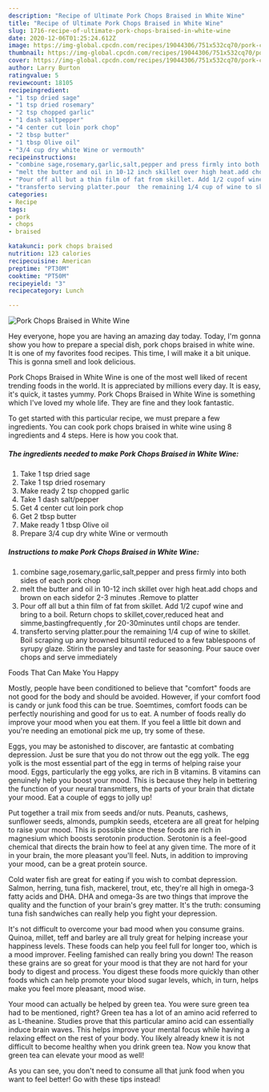 ```yaml
---
description: "Recipe of Ultimate Pork Chops Braised in White Wine"
title: "Recipe of Ultimate Pork Chops Braised in White Wine"
slug: 1716-recipe-of-ultimate-pork-chops-braised-in-white-wine
date: 2020-12-06T01:25:24.612Z
image: https://img-global.cpcdn.com/recipes/19044306/751x532cq70/pork-chops-braised-in-white-wine-recipe-main-photo.jpg
thumbnail: https://img-global.cpcdn.com/recipes/19044306/751x532cq70/pork-chops-braised-in-white-wine-recipe-main-photo.jpg
cover: https://img-global.cpcdn.com/recipes/19044306/751x532cq70/pork-chops-braised-in-white-wine-recipe-main-photo.jpg
author: Larry Burton
ratingvalue: 5
reviewcount: 18105
recipeingredient:
- "1 tsp dried sage"
- "1 tsp dried rosemary"
- "2 tsp chopped garlic"
- "1 dash saltpepper"
- "4 center cut loin pork chop"
- "2 tbsp butter"
- "1 tbsp Olive oil"
- "3/4 cup dry white Wine or vermouth"
recipeinstructions:
- "combine sage,rosemary,garlic,salt,pepper and press firmly into both sides of each pork chop"
- "melt the butter and oil in 10-12 inch skillet over high heat.add chops and brown on each sidefor 2-3 minutes .Remove to platter"
- "Pour off all but a thin film of fat from skillet. Add 1/2 cupof wine and bring to a boil. Return chops to skillet,cover,reduced heat and simme,bastingfrequently ,for 20-30minutes until chops are tender."
- "transferto serving platter.pour  the remaining 1/4 cup of wine to skillet. Boil scraping up any browned bitsuntil reduced to a few tablespoons of syrupy glaze. Stirin the parsley and taste for seasoning. Pour sauce over chops and serve immediately"
categories:
- Recipe
tags:
- pork
- chops
- braised

katakunci: pork chops braised 
nutrition: 123 calories
recipecuisine: American
preptime: "PT30M"
cooktime: "PT50M"
recipeyield: "3"
recipecategory: Lunch

---
```



![Pork Chops Braised in White Wine](https://img-global.cpcdn.com/recipes/19044306/751x532cq70/pork-chops-braised-in-white-wine-recipe-main-photo.jpg)

Hey everyone, hope you are having an amazing day today. Today, I'm gonna show you how to prepare a special dish, pork chops braised in white wine. It is one of my favorites food recipes. This time, I will make it a bit unique. This is gonna smell and look delicious.

Pork Chops Braised in White Wine is one of the most well liked of recent trending foods in the world. It is appreciated by millions every day. It is easy, it's quick, it tastes yummy. Pork Chops Braised in White Wine is something which I've loved my whole life. They are fine and they look fantastic.




To get started with this particular recipe, we must prepare a few ingredients. You can cook pork chops braised in white wine using 8 ingredients and 4 steps. Here is how you cook that.

<!--inarticleads1-->

##### The ingredients needed to make Pork Chops Braised in White Wine:

1. Take 1 tsp dried sage
1. Take 1 tsp dried rosemary
1. Make ready 2 tsp chopped garlic
1. Take 1 dash salt/pepper
1. Get 4 center cut loin pork chop
1. Get 2 tbsp butter
1. Make ready 1 tbsp Olive oil
1. Prepare 3/4 cup dry white Wine or vermouth




<!--inarticleads2-->

##### Instructions to make Pork Chops Braised in White Wine:

1. combine sage,rosemary,garlic,salt,pepper and press firmly into both sides of each pork chop
1. melt the butter and oil in 10-12 inch skillet over high heat.add chops and brown on each sidefor 2-3 minutes .Remove to platter
1. Pour off all but a thin film of fat from skillet. Add 1/2 cupof wine and bring to a boil. Return chops to skillet,cover,reduced heat and simme,bastingfrequently ,for 20-30minutes until chops are tender.
1. transferto serving platter.pour  the remaining 1/4 cup of wine to skillet. Boil scraping up any browned bitsuntil reduced to a few tablespoons of syrupy glaze. Stirin the parsley and taste for seasoning. Pour sauce over chops and serve immediately




Foods That Can Make You Happy


Mostly, people have been conditioned to believe that "comfort" foods are not good for the body and should be avoided. However, if your comfort food is candy or junk food this can be true. Soemtimes, comfort foods can be perfectly nourishing and good for us to eat. A number of foods really do improve your mood when you eat them. If you feel a little bit down and you're needing an emotional pick me up, try some of these.

Eggs, you may be astonished to discover, are fantastic at combating depression. Just be sure that you do not throw out the egg yolk. The egg yolk is the most essential part of the egg in terms of helping raise your mood. Eggs, particularly the egg yolks, are rich in B vitamins. B vitamins can genuinely help you boost your mood. This is because they help in bettering the function of your neural transmitters, the parts of your brain that dictate your mood. Eat a couple of eggs to jolly up!

Put together a trail mix from seeds and/or nuts. Peanuts, cashews, sunflower seeds, almonds, pumpkin seeds, etcetera are all great for helping to raise your mood. This is possible since these foods are rich in magnesium which boosts serotonin production. Serotonin is a feel-good chemical that directs the brain how to feel at any given time. The more of it in your brain, the more pleasant you'll feel. Nuts, in addition to improving your mood, can be a great protein source.

Cold water fish are great for eating if you wish to combat depression. Salmon, herring, tuna fish, mackerel, trout, etc, they're all high in omega-3 fatty acids and DHA. DHA and omega-3s are two things that improve the quality and the function of your brain's grey matter. It's the truth: consuming tuna fish sandwiches can really help you fight your depression. 

It's not difficult to overcome your bad mood when you consume grains. Quinoa, millet, teff and barley are all truly great for helping increase your happiness levels. These foods can help you feel full for longer too, which is a mood improver. Feeling famished can really bring you down! The reason these grains are so great for your mood is that they are not hard for your body to digest and process. You digest these foods more quickly than other foods which can help promote your blood sugar levels, which, in turn, helps make you feel more pleasant, mood wise.

Your mood can actually be helped by green tea. You were sure green tea had to be mentioned, right? Green tea has a lot of an amino acid referred to as L-theanine. Studies prove that this particular amino acid can essentially induce brain waves. This helps improve your mental focus while having a relaxing effect on the rest of your body. You likely already knew it is not difficult to become healthy when you drink green tea. Now you know that green tea can elevate your mood as well!

As you can see, you don't need to consume all that junk food when you want to feel better! Go  with  these tips  instead!

